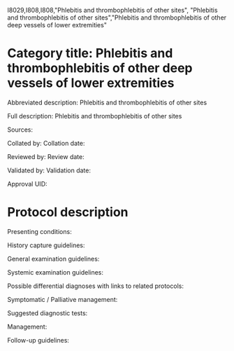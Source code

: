 I8029,I808,I808,"Phlebitis and thrombophlebitis of other sites", "Phlebitis and thrombophlebitis of other sites","Phlebitis and thrombophlebitis of other deep vessels of lower extremities"
# Category title: Phlebitis and thrombophlebitis of other deep vessels of lower extremities

Abbreviated description: Phlebitis and thrombophlebitis of other sites

Full description: Phlebitis and thrombophlebitis of other sites

Sources:

Collated by:
Collation date:

Reviewed by:
Review date:

Validated by:
Validation date:

Approval UID:

# Protocol description

Presenting conditions:

History capture guidelines:

General examination guidelines:

Systemic examination guidelines:

Possible differential diagnoses with links to related protocols:

Symptomatic / Palliative management:

Suggested diagnostic tests:

Management:

Follow-up guidelines:
